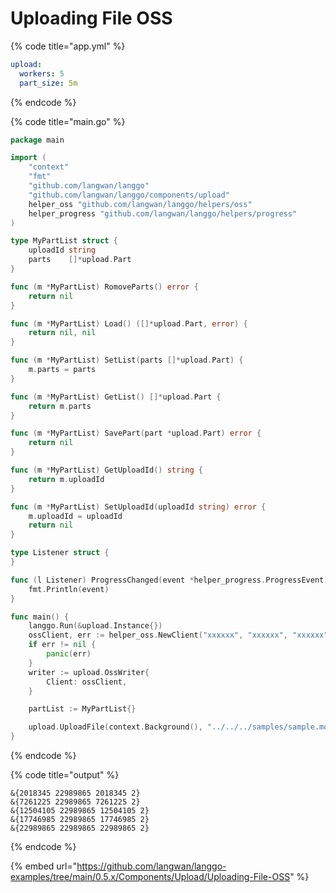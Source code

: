 # Uploading File OSS

{% code title="app.yml" %}
```yaml
upload:
  workers: 5
  part_size: 5m
```
{% endcode %}

{% code title="main.go" %}
```go
package main

import (
	"context"
	"fmt"
	"github.com/langwan/langgo"
	"github.com/langwan/langgo/components/upload"
	helper_oss "github.com/langwan/langgo/helpers/oss"
	helper_progress "github.com/langwan/langgo/helpers/progress"
)

type MyPartList struct {
	uploadId string
	parts    []*upload.Part
}

func (m *MyPartList) RomoveParts() error {
	return nil
}

func (m *MyPartList) Load() ([]*upload.Part, error) {
	return nil, nil
}

func (m *MyPartList) SetList(parts []*upload.Part) {
	m.parts = parts
}

func (m *MyPartList) GetList() []*upload.Part {
	return m.parts
}

func (m *MyPartList) SavePart(part *upload.Part) error {
	return nil
}

func (m *MyPartList) GetUploadId() string {
	return m.uploadId
}

func (m *MyPartList) SetUploadId(uploadId string) error {
	m.uploadId = uploadId
	return nil
}

type Listener struct {
}

func (l Listener) ProgressChanged(event *helper_progress.ProgressEvent) {
	fmt.Println(event)
}

func main() {
	langgo.Run(&upload.Instance{})
	ossClient, err := helper_oss.NewClient("xxxxxx", "xxxxxx", "xxxxxx", "xxxxxx")
	if err != nil {
		panic(err)
	}
	writer := upload.OssWriter{
		Client: ossClient,
	}

	partList := MyPartList{}

	upload.UploadFile(context.Background(), "../../../samples/sample.mov", "upload_oss_test.mov", &partList, &writer, &Listener{})
}

```
{% endcode %}

{% code title="output" %}
```
&{2018345 22989865 2018345 2}
&{7261225 22989865 7261225 2}
&{12504105 22989865 12504105 2}
&{17746985 22989865 17746985 2}
&{22989865 22989865 22989865 2}
```
{% endcode %}

{% embed url="https://github.com/langwan/langgo-examples/tree/main/0.5.x/Components/Upload/Uploading-File-OSS" %}
